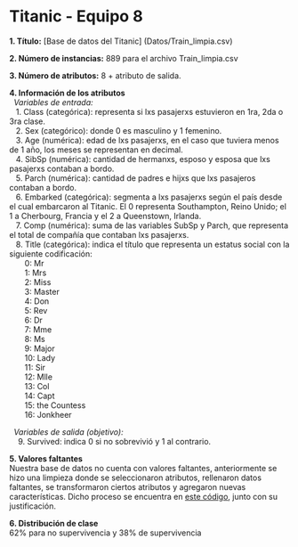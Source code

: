 # Titanic - Equipo 8
**1. Título:** [Base de datos del Titanic] (Datos/Train_limpia.csv)
   
**2. Número de instancias:** 889 para el archivo Train_limpia.csv
   
**3. Número de atributos:** 8 + atributo de salida.
   
**4. Información de los atributos**   <br>
&nbsp;&nbsp;*Variables de entrada:*<br>
  	&nbsp;&nbsp;&nbsp;1. Class (categórica): representa si lxs pasajerxs estuvieron en 1ra, 2da o 3ra clase. <br>
	&nbsp;&nbsp;&nbsp;2.  Sex (categórico): donde 0 es masculino y 1 femenino.<br>
	&nbsp;&nbsp;&nbsp;3. Age (numérica): edad de lxs pasajerxs, en el caso que tuviera menos de 1 año, los meses se representan en decimal. <br>
	&nbsp;&nbsp;&nbsp;4. SibSp (numérica): cantidad de hermanxs, esposo y esposa que lxs pasajerxs contaban a bordo. <br>
	&nbsp;&nbsp;&nbsp;5. Parch (numérica): cantidad de padres e hijxs que lxs pasajeros contaban a bordo. <br>
	&nbsp;&nbsp;&nbsp;6. Embarked (categórica): segmenta a lxs pasajerxs según el país desde el cual embarcaron al Titanic. El 0 representa Southampton, Reino Unido; el 1 a Cherbourg, Francia y el 2 a Queenstown, Irlanda. <br>
	&nbsp;&nbsp;&nbsp;7. Comp (numérica): suma de las variables SubSp y Parch, que representa el total de compañía que contaban lxs pasajerxs. <br>
	&nbsp;&nbsp;&nbsp;8. Title (categórica): indica el título que representa un estatus social con la siguiente codificación: <br>
          &nbsp;&nbsp;&nbsp;&nbsp;&nbsp;&nbsp;&nbsp;0: Mr<br>
	  &nbsp;&nbsp;&nbsp;&nbsp;&nbsp;&nbsp;&nbsp;1: Mrs<br>
   	  &nbsp;&nbsp;&nbsp;&nbsp;&nbsp;&nbsp;&nbsp;2: Miss<br>
   	  &nbsp;&nbsp;&nbsp;&nbsp;&nbsp;&nbsp;&nbsp;3: Master<br>
   	  &nbsp;&nbsp;&nbsp;&nbsp;&nbsp;&nbsp;&nbsp;4: Don<br>
   	  &nbsp;&nbsp;&nbsp;&nbsp;&nbsp;&nbsp;&nbsp;5: Rev<br>
   	  &nbsp;&nbsp;&nbsp;&nbsp;&nbsp;&nbsp;&nbsp;6: Dr<br>
   	  &nbsp;&nbsp;&nbsp;&nbsp;&nbsp;&nbsp;&nbsp;7: Mme<br>
   	  &nbsp;&nbsp;&nbsp;&nbsp;&nbsp;&nbsp;&nbsp;8: Ms<br>
   	  &nbsp;&nbsp;&nbsp;&nbsp;&nbsp;&nbsp;&nbsp;9: Major<br>
   	  &nbsp;&nbsp;&nbsp;&nbsp;&nbsp;&nbsp;&nbsp;10: Lady<br>
   	  &nbsp;&nbsp;&nbsp;&nbsp;&nbsp;&nbsp;&nbsp;11: Sir<br>
   	  &nbsp;&nbsp;&nbsp;&nbsp;&nbsp;&nbsp;&nbsp;12: Mlle<br>
   	  &nbsp;&nbsp;&nbsp;&nbsp;&nbsp;&nbsp;&nbsp;13: Col<br>
   	  &nbsp;&nbsp;&nbsp;&nbsp;&nbsp;&nbsp;&nbsp;14: Capt<br>
   	  &nbsp;&nbsp;&nbsp;&nbsp;&nbsp;&nbsp;&nbsp;15: the Countess<br>
   	  &nbsp;&nbsp;&nbsp;&nbsp;&nbsp;&nbsp;&nbsp;16: Jonkheer<br>
   
&nbsp;&nbsp;*Variables de salida (objetivo):*  <br>
      &nbsp;&nbsp;&nbsp; 9. Survived: indica 0 si no sobrevivió y 1 al contrario.  <br>

**5. Valores faltantes**  <br>
Nuestra base de datos no cuenta con valores faltantes, anteriormente se hizo una limpieza donde se seleccionaron atributos, rellenaron datos faltantes, se transformaron ciertos atributos y agregaron nuevas características. Dicho proceso se encuentra en [este código](Datos/LimpiezaDatos.ipynb), junto con su justificación. <br>

**6. Distribución de clase**  
62% para no supervivencia y 38% de supervivencia

